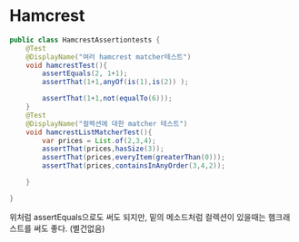 # Hamcrest

```java
public class HamcrestAssertiontests {
    @Test
    @DisplayName("여러 hamcrest matcher테스트")
    void hamcrestTest(){
        assertEquals(2, 1+1);
        assertThat(1+1,anyOf(is(1),is(2)) );

        assertThat(1+1,not(equalTo(6)));
    }
    @Test
    @DisplayName("컬렉션에 대한 matcher 테스트")
    void hamcrestListMatcherTest(){
        var prices = List.of(2,3,4);
        assertThat(prices,hasSize(3));
        assertThat(prices,everyItem(greaterThan(0)));
        assertThat(prices,containsInAnyOrder(3,4,2));

    }

}
```

위처럼 assertEquals으로도 써도 되지만, 밑의 메소드처럼 컬렉션이 있을때는 햄크래스트를 써도 좋다. (별건없음)